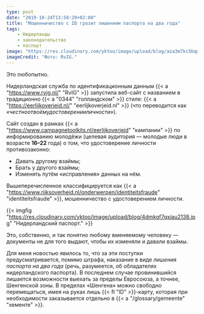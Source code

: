 ```yaml
---
type: post
date: "2019-10-24T13:50:20+02:00"
title: "Мошенничество с ID грозит лишением паспорта на два года"
tags:
    - Нидерланды
    - законодательство
    - паспорт
image: "https://res.cloudinary.com/yktoo/image/upload/blog/aza3m7kc5bqd0451.jpg"
imageCredit: "Фото: RvIG."
---
```


Это любопытно.

Нидерландская служба по идентификационным данным {{< a "https://www.rvig.nl/" "RvIG" >}} запустила веб-сайт с названием в традиционно {{< a "0344" "голландском" >}} стиле: {{< a "https://eerlijkoverjeid.nl/" "eerlijkoverjeid.nl" >}} (что переводится как *«честноотвоёмудостоверенииличности»*).

<!--more-->

Сайт создан в рамках {{< a "https://www.campagnetoolkits.nl/eerlijkoverjeid" "кампании" >}} по информированию молодёжи (целевая аудитория — молодые люди в возрасте **16–22** года) о том, что удостоверение личности противозаконно:

* Давать другому взаймы;
* Брать у другого взаймы;
* Изменять путём «исправления» данных на нём.

Вышеперечисленное классифицируется как {{< a "https://www.rijksoverheid.nl/onderwerpen/identiteitsfraude" "identiteitsfraude" >}}, мошенничество с удостоверением личности.

{{< imgfig "https://res.cloudinary.com/yktoo/image/upload/blog/4dmkgf7qxjau2138.jpg" "Нидерландский паспорт." >}}

Это, собственно, и так понятно любому вменяемому человеку — документы не для того выдают, чтобы их изменяли и давали взаймы.

Для меня новостью явилось то, что за эти поступки предусматривается, помимо штрафа, наказание в виде *лишения паспорта на два года* (речь, разумеется, об обладателях нидерландского паспорта). В последнем случае провинившийся лишается возможности выехать за пределы Евросоюза, а точнее, Шенгенской зоны. В пределах «Шенгена» можно свободно перемещаться, имея на руках лишь {{< fl "ID" >}}-карту, которая при необходимости заказывается отдельно в {{< a "/glossary/gemeente" "хементе" >}}.

